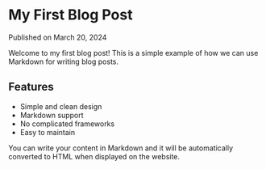 # My First Blog Post

Published on March 20, 2024

Welcome to my first blog post! This is a simple example of how we can use Markdown for writing blog posts.

## Features

- Simple and clean design
- Markdown support
- No complicated frameworks
- Easy to maintain

You can write your content in Markdown and it will be automatically converted to HTML when displayed on the website. 